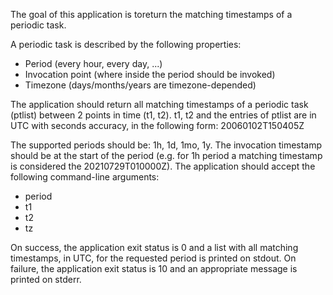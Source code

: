 The goal of this application is toreturn the matching
timestamps of a periodic task.

A periodic task is described by the following properties:
   - Period (every hour, every day, ...)
   - Invocation point (where inside the period should be invoked)
   - Timezone (days/months/years are timezone-depended)

The application should return all matching timestamps of a periodic task (ptlist) between 2 points in time
(t1, t2). t1, t2 and the entries of ptlist are in UTC with seconds accuracy, in the following form:
20060102T150405Z


The supported periods should be: 1h, 1d, 1mo, 1y. The invocation timestamp should be at the start of the
period (e.g. for 1h period a matching timestamp is considered the 20210729T010000Z). The application
should accept the following command-line arguments:
 - period
 - t1
 - t2
 - tz


On success, the application exit status is 0 and a list with all matching timestamps, in UTC, for the
requested period is printed on stdout. On failure, the application exit status is 10 and an appropriate
message is printed on stderr.
